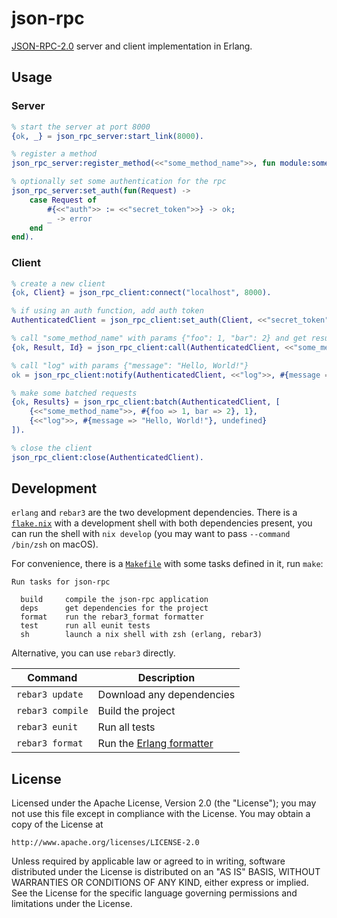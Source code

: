 # json-rpc

[JSON-RPC-2.0](https://www.jsonrpc.org/specification) server and client implementation in Erlang.

## Usage

### Server

```erlang
% start the server at port 8000
{ok, _} = json_rpc_server:start_link(8000).

% register a method
json_rpc_server:register_method(<<"some_method_name">>, fun module:some_method/1).

% optionally set some authentication for the rpc
json_rpc_server:set_auth(fun(Request) ->
    case Request of
        #{<<"auth">> := <<"secret_token">>} -> ok;
        _ -> error
    end
end).
```

### Client

```erlang
% create a new client
{ok, Client} = json_rpc_client:connect("localhost", 8000).

% if using an auth function, add auth token
AuthenticatedClient = json_rpc_client:set_auth(Client, <<"secret_token">>).

% call "some_method_name" with params {"foo": 1, "bar": 2} and get result
{ok, Result, Id} = json_rpc_client:call(AuthenticatedClient, <<"some_method_name">>, #{foo => 1, bar => 2}, 1).

% call "log" with params {"message": "Hello, World!"}
ok = json_rpc_client:notify(AuthenticatedClient, <<"log">>, #{message => "Hello, World!"}).

% make some batched requests
{ok, Results} = json_rpc_client:batch(AuthenticatedClient, [
    {<<"some_method_name">>, #{foo => 1, bar => 2}, 1},
    {<<"log">>, #{message => "Hello, World!"}, undefined}
]).

% close the client
json_rpc_client:close(AuthenticatedClient).
```

## Development

`erlang` and `rebar3` are the two development dependencies. There is a [`flake.nix`](./flake.nix) with a development shell with both dependencies present, you can run the shell with `nix develop` (you may want to pass `--command /bin/zsh` on macOS).

For convenience, there is a [`Makefile`](./Makefile) with some tasks defined in it, run `make`:

```
Run tasks for json-rpc

  build     compile the json-rpc application
  deps      get dependencies for the project
  format    run the rebar3_format formatter
  test      run all eunit tests
  sh        launch a nix shell with zsh (erlang, rebar3)
```

Alternative, you can use `rebar3` directly.

|Command|Description|
|-|-|
|`rebar3 update`|Download any dependencies|
|`rebar3 compile`|Build the project|
|`rebar3 eunit`|Run all tests|
|`rebar3 format`|Run the [Erlang formatter](https://github.com/AdRoll/rebar3_format)|

## License

Licensed under the Apache License, Version 2.0 (the "License");
you may not use this file except in compliance with the License.
You may obtain a copy of the License at

    http://www.apache.org/licenses/LICENSE-2.0

Unless required by applicable law or agreed to in writing, software
distributed under the License is distributed on an "AS IS" BASIS,
WITHOUT WARRANTIES OR CONDITIONS OF ANY KIND, either express or implied.
See the License for the specific language governing permissions and
limitations under the License.
